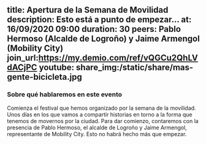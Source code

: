 title: Apertura de la Semana de Movilidad
description: Esto está a punto de empezar...
at: 16/09/2020 09:00
duration: 30
peers: Pablo Hermoso (Alcalde de Logroño) y Jaime Armengol (Mobility City)
join_url:https://my.demio.com/ref/vQGCu2QhLVdACjPC
youtube:
share_img:/static/share/mas-gente-bicicleta.jpg
----
### Sobre qué hablaremos en este evento

Comienza el festival que hemos organizado por la semana de la movilidad. Unos días en los que vamos a compartir historias en torno a la forma que tenemos de movernos por la ciudad. Para dar comienzo, contaremos con la presencia de Pablo Hermoso, el alcalde de Logroño y Jaime Armengol, representante de Mobility City. Esto no habrá hecho más que empezar.

